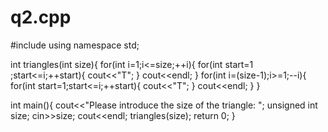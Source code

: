 # q2.cpp
#include <iostream>
using namespace std;

int triangles(int size){
  for(int i=1;i<=size;++i){
    for(int start=1 ;start<=i;++start){
        cout<<"T";
      }
      cout<<endl;
    }
  for(int i=(size-1);i>=1;--i){
    for(int start=1;start<=i;++start){
      cout<<"T";
    }
    cout<<endl;
  }
}

int main(){
  cout<<"Please introduce the size of the triangle: ";
  unsigned int size;
  cin>>size;
  cout<<endl;
  triangles(size);
  return 0;
}
